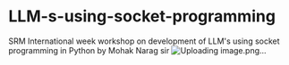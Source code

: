 # LLM-s-using-socket-programming
SRM International week workshop on development of LLM's using socket programming in Python by Mohak Narag sir
![Uploading image.png…]()
